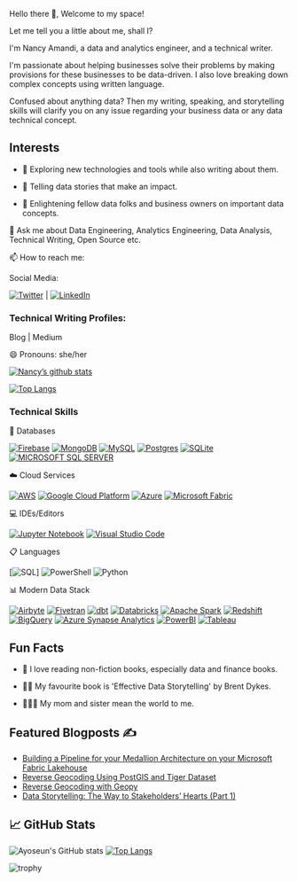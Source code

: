 Hello there 👋, Welcome to my space!

Let me tell you a little about me, shall I?

I'm Nancy Amandi, a data and analytics engineer, and a technical writer.

I'm passionate about helping businesses solve their problems by making provisions for these businesses to be data-driven. I also love breaking down complex concepts using written language. 

Confused about anything data? Then my writing, speaking, and storytelling skills will clarify you on any issue regarding your business data or any data technical concept. 

## Interests

- 🌱 Exploring new technologies and tools while also writing about them.

- 🚀 Telling data stories that make an impact.

- 📖 Enlightening fellow data folks and business owners on important data concepts.

💬 Ask me about Data Engineering, Analytics Engineering, Data Analysis, Technical Writing, Open Source etc.

📫 How to reach me:

Social Media:

[![Twitter](https://img.shields.io/badge/Twitter-%231DA1F2.svg?style=for-the-badge&logo=Twitter&logoColor=white)](https://twitter.com/NancyAmandi?t=0LIBQYEhZaJYYUvYSFhNXw&s=09) | [![LinkedIn](https://img.shields.io/badge/linkedin-%230077B5.svg?style=for-the-badge&logo=linkedin&logoColor=white)](https://www.linkedin.com/in/nancy-amandi)


### Technical Writing Profiles:
Blog | Medium

😄 Pronouns: she/her


[![Nancy’s github stats](https://github-readme-stats.vercel.app/api?username=Nancy9ice)](https://github.com/yushi1007)

[![Top Langs](https://github-readme-stats.vercel.app/api/top-langs/?username=Nancy9ice&layout=compact)](https://github.com/yushi1007)

### Technical Skills

💾 Databases


[![Firebase](https://img.shields.io/badge/Firebase-039BE5?style=for-the-badge&logo=Firebase&logoColor=white)](https://firebase.google.com/)
[![MongoDB](https://img.shields.io/badge/MongoDB-%234ea94b.svg?style=for-the-badge&logo=mongodb&logoColor=white)](https://www.mongodb.com/)
[![MySQL](https://img.shields.io/badge/mysql-%2300f.svg?style=for-the-badge&logo=mysql&logoColor=white)](https://www.mysql.com/)
[![Postgres](https://img.shields.io/badge/postgres-%23316192.svg?style=for-the-badge&logo=postgresql&logoColor=white)](https://www.postgresql.org/)
[![SQLite](https://img.shields.io/badge/sqlite-%2307405e.svg?style=for-the-badge&logo=sqlite&logoColor=white)](https://www.sqlite.org/)
[![MICROSOFT SQL SERVER](https://img.shields.io/badge/Microsoft_SQL_Server-%23CC2927.svg?style=for-the-badge&logo=microsoft-sql-server&logoColor=white)]([https://www.sqlite.org/](https://azure.microsoft.com/en-us/))


☁️ Cloud Services

[![AWS](https://img.shields.io/badge/AWS-%23FF9900.svg?style=for-the-badge&logo=amazon-aws&logoColor=white)](https://aws.amazon.com/)
[![Google Cloud Platform](https://img.shields.io/badge/Google_Cloud_Platform-%234285F4.svg?style=for-the-badge&logo=google-cloud&logoColor=white)](https://cloud.google.com/)
[![Azure](https://img.shields.io/badge/azure-%230072C6.svg?style=for-the-badge&logo=microsoftazure&logoColor=white)](https://azure.microsoft.com/en-us/)
[![Microsoft Fabric](https://img.shields.io/badge/Microsoft_Fabric-%230078D6.svg?style=for-the-badge&logo=microsoft&logoColor=white)](https://www.microsoft.com/en-us/microsoft-fabric)


💻 IDEs/Editors

[![Jupyter Notebook](https://img.shields.io/badge/jupyter-%23FA0F00.svg?style=for-the-badge&logo=jupyter&logoColor=white)](https://jupyter.org/)
[![Visual Studio Code](https://img.shields.io/badge/Visual%20Studio%20Code-0078d7.svg?style=for-the-badge&logo=visual-studio-code&logoColor=white)](https://code.visualstudio.com/)


📋 Languages

[![SQL](https://img.shields.io/badge/SQL-%23CC2927.svg?style=for-the-badge&logo=sql&logoColor=white)]
![PowerShell](https://img.shields.io/badge/PowerShell-%235391FE.svg?style=for-the-badge&logo=powershell&logoColor=white)
![Python](https://img.shields.io/badge/python-3670A0?style=for-the-badge&logo=python&logoColor=ffdd54)


📊 Modern Data Stack

[![Airbyte](https://img.shields.io/badge/-airbyte-purple?style=for-the-badge&logo=airbyte&logoColor=white)](https://airbyte.com/)
[![Fivetran](https://img.shields.io/badge/-fivetran-blue?style=for-the-badge&logo=fivetran&logoColor=white)](https://www.fivetran.com/)
[![dbt](https://img.shields.io/badge/-dbt-orange?style=for-the-badge&logo=dbt&logoColor=white)](https://www.getdbt.com/)
[![Databricks](https://img.shields.io/badge/-databricks-orange?style=for-the-badge&logo=databricks&logoColor=white)](https://www.databricks.com/)
[![Apache Spark](https://img.shields.io/badge/Apache-Spark-orange.svg?style=for-the-badge&logo=apache-spark&logoColor=white)](https://spark.apache.org/)
[![Redshift](https://img.shields.io/badge/-Redshift-gray?style=for-the-badge&logo=amazon-redshift&logoColor=white)](https://aws.amazon.com/pm/redshift/)
[![BigQuery](https://img.shields.io/badge/-BigQuery-blue?style=for-the-badge&logo=google-cloud&logoColor=white)](https://cloud.google.com/bigquery)
[![Azure Synapse Analytics](https://img.shields.io/badge/Azure_Synapse_Analytics-green.svg?style=for-the-badge&logo=microsoft-azure&logoColor=white)](https://azure.microsoft.com/en-us/products/synapse-analytics/)
[![PowerBI](https://img.shields.io/badge/PowerBI-yellow.svg?style=for-the-badge&logo=powerbi&logoColor=white)](https://www.microsoft.com/en-us/power-platform/products/power-bi)
[![Tableau](https://img.shields.io/badge/Tableau-white.svg?style=for-the-badge&logo=tableau&logoColor=auto)](https://www.tableau.com/)


## Fun Facts

- 📖 I love reading non-fiction books, especially data and finance books. 

- 🧑‍🏫 My favourite book is 'Effective Data Storytelling' by Brent Dykes.

- 👩‍👧‍👧 My mom and sister mean the world to me.
  

## Featured Blogposts ✍️

<!-- MEDIUM:START -->
- [Building a Pipeline for your Medallion Architecture on your Microsoft Fabric Lakehouse](https://medium.com/@amandinancy16/building-a-pipeline-for-your-medallion-architecture-on-microsft-fabric-1fe40b63b2d3)
- [Reverse Geocoding Using PostGIS and Tiger Dataset](https://medium.com/@amandinancy16/reverse-geocoding-using-postgis-and-tiger-dataset-b59b60ca071b)
- [Reverse Geocoding with Geopy](https://medium.com/@amandinancy16/reverse-geocoding-with-geopy-c26cfb63f74c)
- [Data Storytelling: The Way to Stakeholders’ Hearts (Part 1)](https://medium.com/@amandinancy16/data-storytelling-the-way-to-stakeholders-hearts-part-1-fbfd0a308ad0)
<!-- MEDIUM:END -->


## &#x1f4c8; GitHub Stats

![Ayoseun's GitHub stats](https://github-readme-stats.vercel.app/api?username=Nancy9ice&show_icons=true&theme=tokyonight&count_private=true&include_all_commits=true)
[![Top Langs](https://github-readme-stats.vercel.app/api/top-langs/?username=Nancy9ice&layout=compact&theme=tokyonight)](https://github.com/Nancy9ice)

![trophy](https://github-profile-trophy.vercel.app/?username=Nancy9ice)
